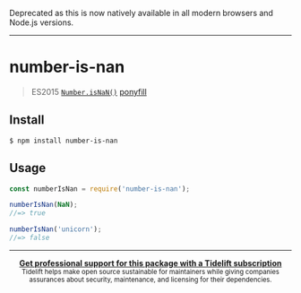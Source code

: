 Deprecated as this is now natively available in all modern browsers and Node.js versions.

---

# number-is-nan

> ES2015 [`Number.isNaN()`](https://developer.mozilla.org/en-US/docs/Web/JavaScript/Reference/Global_Objects/Number/isNaN) [ponyfill](https://ponyfill.com)

## Install

```
$ npm install number-is-nan
```

## Usage

```js
const numberIsNan = require('number-is-nan');

numberIsNan(NaN);
//=> true

numberIsNan('unicorn');
//=> false
```

---

<div align="center">
	<b>
		<a href="https://tidelift.com/subscription/pkg/npm-number-is-nan?utm_source=npm-number-is-nan&utm_medium=referral&utm_campaign=readme">Get professional support for this package with a Tidelift subscription</a>
	</b>
	<br>
	<sub>
		Tidelift helps make open source sustainable for maintainers while giving companies<br>assurances about security, maintenance, and licensing for their dependencies.
	</sub>
</div>
